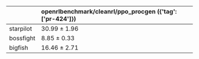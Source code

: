 |           | openrlbenchmark/cleanrl/ppo_procgen ({'tag': ['pr-424']})   |
|:----------|:------------------------------------------------------------|
| starpilot | 30.99 ± 1.96                                                |
| bossfight | 8.85 ± 0.33                                                 |
| bigfish   | 16.46 ± 2.71                                                |